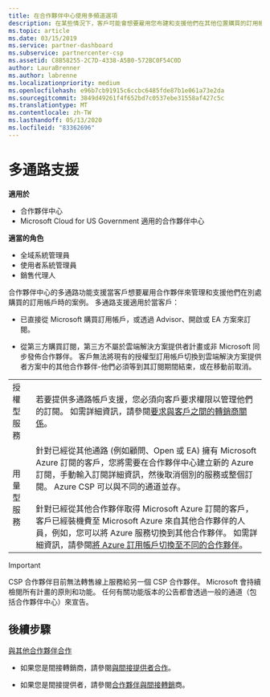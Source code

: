 ```yaml
---
title: 在合作夥伴中心使用多頻道選項
description: 在某些情況下，客戶可能會想要雇用您布建和支援他們在其他位置購買的訂用帳戶。
ms.topic: article
ms.date: 03/15/2019
ms.service: partner-dashboard
ms.subservice: partnercenter-csp
ms.assetid: C8B58255-2C7D-4338-A5B0-572BC0F54C0D
author: LauraBrenner
ms.author: labrenne
ms.localizationpriority: medium
ms.openlocfilehash: e96b7cb91915c6ccbc6485fde87b1e061a73e2da
ms.sourcegitcommit: 3849d49261f4f652bd7c0537ebe31558af427c5c
ms.translationtype: MT
ms.contentlocale: zh-TW
ms.lasthandoff: 05/13/2020
ms.locfileid: "83362696"
---
```

# <a name="multi-channel-support"></a>多通路支援

**適用於**

- 合作夥伴中心
- Microsoft Cloud for US Government 適用的合作夥伴中心

**適當的角色**

- 全域系統管理員
- 使用者系統管理員
- 銷售代理人

合作夥伴中心的多通路功能支援當客戶想要雇用合作夥伴來管理和支援他們在別處購買的訂用帳戶時的案例。 多通路支援適用於當客戶：

- 已直接從 Microsoft 購買訂用帳戶，或透過 Advisor、開啟或 EA 方案來訂閱。

- 從第三方購買訂閱，第三方不屬於雲端解決方案提供者計畫或非 Microsoft 同步發佈合作夥伴。 客戶無法將現有的授權型訂用帳戶切換到雲端解決方案提供者方案中的其他合作夥伴-他們必須等到其訂閱期間結束，或在移動前取消。

| | |
|---------|---------|
|授權型服務    | 若要提供多通路帳戶支援，您必須向客戶要求權限以管理他們的訂閱。 如需詳細資訊，請參閱[要求與客戶之間的轉銷商關係](request-a-relationship-with-a-customer.md)。   |
|用量型服務     |  針對已經從其他通路 (例如顧問、Open 或 EA) 擁有 Microsoft Azure 訂閱的客戶，您將需要在合作夥伴中心建立新的 Azure 訂閱，手動輸入訂閱詳細資訊，然後取消個別的服務或整個訂閱。 Azure CSP 可以與不同的通道並存。<br/><br/> 針對已經從其他合作夥伴取得 Microsoft Azure 訂閱的客戶，客戶已經裝機費至 Microsoft Azure 來自其他合作夥伴的人員，例如，您可以將 Azure 服務切換到其他合作夥伴。  如需詳細資訊，請參閱[將 Azure 訂用帳戶切換至不同的合作夥伴](switch-azure-subscriptions-to-a-different-partner.md)。 |

> [!IMPORTANT]  
> CSP 合作夥伴目前無法轉售線上服務給另一個 CSP 合作夥伴。 Microsoft 會持續檢閱所有計畫的原則和功能。 任何有關功能版本的公告都會透過一般的通道（包括合作夥伴中心）來宣告。

## <a name="next-steps"></a>後續步驟

[與其他合作夥伴合作](work-with-other-partners.md)

- 如果您是間接轉銷商，請參閱[與間接提供者合作](indirect-reseller-tasks-in-partner-center.md)。

- 如果您是間接提供者，請參閱[合作夥伴與間接轉銷](indirect-provider-tasks-in-partner-center.md)商。
